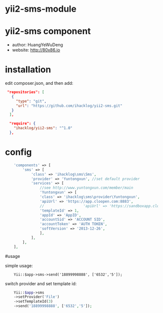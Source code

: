 # yii2-sms-module

# yii2-sms component

* author: HuangYeWuDeng
* website: http://80x86.io


# installation

edit composer.json, and then add:
```json
 "repositories": [
   {
     "type": "git",
     "url": "https://github.com/ihacklog/yii2-sms.git"
   }
  ],
```

```json
  "require": {
    "ihacklog/yii2-sms": "^1.0"
  },
```

# config

```php
    'components' => [
        'sms' => [
            'class' => 'ihacklog\sms\Sms',
            'provider' => 'Yuntongxun', //set default provider
            'services' => [
                //see http://www.yuntongxun.com/member/main
                'Yuntongxun' => [
                'class' => 'ihacklog\sms\provider\Yuntongxun',
                'apiUrl' => 'https://app.cloopen.com:8883',
                //                  'apiUrl' => 'https://sandboxapp.cloopen.com:8883',
                'templateId' => 1,
                'appId' => 'AppID',
                'accountSid' => 'ACCOUNT SID',
                'accountToken' => 'AUTH TOKEN',
                'softVersion' => '2013-12-26',
                ],
            ],
        ],
    ],
```

#usage

simple usage:

        Yii::$app->sms->send('18899998888', ['6532','5']);

switch provider and set template id:
```php
    Yii::$app->sms
    ->setProvider('File')
    ->setTemplateId(3)
    ->send('18899998888', ['6532','5']);
```